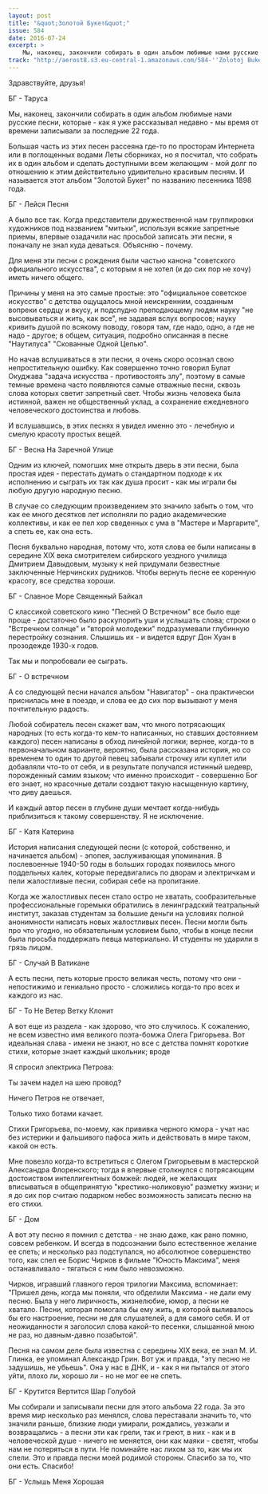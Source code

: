 ```yaml
---
layout: post
title: "&quot;Золотой Букет&quot;"
issue: 584
date: 2016-07-24
excerpt: >
    Мы, наконец, закончили собирать в один альбом любимые нами русские песни, которые - как я уже рассказывал недавно - мы время от времени записывали за последние 22 года.
track: "http://aerost8.s3.eu-central-1.amazonaws.com/584-''Zolotoj Buket''.mp3"
---
```


Здравствуйте, друзья!

БГ - Таруса

Мы, наконец, закончили собирать в один альбом любимые нами русские песни, которые - как я уже рассказывал недавно - мы время от времени записывали за последние 22 года.

Большая часть из этих песен рассеяна где-то по просторам Интернета или в поглощенных водами Леты сборниках, но я посчитал, что собрать их в один альбом и сделать доступными всем желающим - мой долг по отношению к этим действительно удивительно красивым песням. И называется этот альбом "Золотой Букет" по названию песенника 1898 года.

БГ - Лейся Песня

А было все так. Когда представители дружественной нам группировки художников под названием "митьки", используя всякие запретные приемы, впервые озадачили нас просьбой записать эти песни, я поначалу не знал куда деваться. Объясняю - почему.

Для меня эти песни с рождения были частью канона "советского официального искусства", с которым я не хотел (и до сих пор не хочу) иметь ничего общего.

Причины у меня на это самые простые: это "официальное советское искусство" с детства ощущалось мной неискренним, созданным вопреки сердцу и вкусу, и подспудно преподающему людям науку "не высовываться и жить, как все", не задавая вслух вопросов; науку кривить душой по всякому поводу, говоря там, где надо, одно, а где не надо - другое; в общем, ситуация, подробно описанная в песне "Наутилуса" "Скованные Одной Цепью".

Но начав вслушиваться в эти песни, я очень скоро осознал свою непростительную ошибку. Как совершенно точно говорил Булат Окуджава "задача искусства - противостоять злу", поэтому в самые темные времена часто появляются самые отважные песни, сквозь слова которых светит запретный свет. Чтобы жизнь человека была истинной, важен не общественный уклад, а сохранение ежедневного человеческого достоинства и любовь.

И вслушавшись, в этих песнях я увидел именно это - лечебную и смелую красоту простых вещей.

БГ - Весна На Заречной Улице

Одним из ключей, помогших мне открыть дверь в эти песни, была простая идея - перестать думать о стандартном подходе к их исполнению и сыграть их так как душа просит - как мы играли бы любую другую народную песню.

В случае со следующим произведением это значило забыть о том, что как ее много десятков лет исполняли по радио академические коллективы, и как ее пел хор сведенных с ума в "Мастере и Маргарите", а спеть ее, как она есть.

Песня буквально народная, потому что, хотя слова ее были написаны в середине XIX века смотрителем сибирского уездного училища Дмитрием Давыдовым, музыку к ней придумали безвестные заключенные Нерчинских рудников. Чтобы вернуть песне ее коренную красоту, все средства хороши.

БГ - Славное Море Священный Байкал

С классикой советского кино "Песней О Встречном" все было еще проще - достаточно было раскупорить уши и услышать слова; строки о "Встречном солнце" и "второй молодежи" подразумевали глубинную перестройку сознания. Слышишь их - и видется вдруг Дон Хуан в прозодежде 1930-х годов.

Так мы и попробовали ее сыграть.

БГ - О встречном

А со следующей песни начался альбом "Навигатор" - она практически приснилась мне в поезде, и слова ее до сих пор вызывают у меня почтительную радость.

Любой собиратель песен скажет вам, что много потрясающих народных (то есть когда-то кем-то написанных, но ставших достоянием каждого) песен написаны в обход линейной логики; вернее, когда-то в первоначальном варианте, вероятно, была рассказана история, но со временем то один то другой певец забывали строчку или куплет или добавляли что-то от себя, и в результате получался истинный шедевр, порожденный самим языком; что именно происходит - совершенно Бог его знает, но красочные детали создают такую насыщенную картину, что диву даешься.

И каждый автор песен в глубине души мечтает когда-нибудь приблизиться к такому совершенству. Я не исключение.

БГ - Катя Катерина

История написания следующей песни (с которой, собственно, и начинается альбом) - эпопея, заслуживающая упоминания. В послевоенные 1940-50 годы в больших городах появилось много поддельных калек, которые передвигались по дворам и электричкам и пели жалостливые песни, собирая себе на пропитание.

Когда же жалостливых песен стало остро не хватать, сообразительные профессиональные горемыки обратились в ленинградский театральный институт, заказав студентам за большие деньги на условиях полной анонимности написать новых жалостливых песен. Песни могли быть про что угодно, но обязательным условием было, чтобы в конце песни была просьба поддержать певца материально. И студенты не ударили в грязь лицом.

БГ - Случай В Ватикане

А есть песни, петь которые просто великая честь, потому что они - непостижимо и гениально просто - сложились когда-то про всех и каждого из нас.

БГ - То Не Ветер Ветку Клонит

А вот еще из раздела - как здорово, что это случилось. К сожалению, не всем известно имя великого поэта-бомжа Олега Григорьева. Вот идеальная слава - имени не знают, но все с детства помнят короткие стихи, которые знает каждый школьник; вроде

Я спросил электрика Петрова:

Ты зачем надел на шею провод?

Ничего Петров не отвечает,

Только тихо ботами качает.

Стихи Григорьева, по-моему, как прививка черного юмора - учат нас без истерики и фальшивого пафоса жить и действовать в мире таком, какой он есть.

Мне повезло когда-то встретиться с Олегом Григорьевым в мастерской Александра Флоренского; тогда я впервые столкнулся с потрясающим достоиством интеллигентных бомжей: людей, не желающих вписываться в общепринятую "крестико-ноликовую" разметку жизни; и я до сих пор считаю подарком небес возможность записать песню на его стихи.

БГ - Дом

А вот эту песню я помнил с детства - не знаю даже, как рано помню, совсем ребенком. И всегда в подсознании было естественное желание ее спеть; и несколько раз подступался, но абсолютное совершенство того, как спел ее Борис Чирков в фильме "Юность Максима", меня останавливало - тягаться с ним было невозможно.

Чирков, игравший главного героя трилогии Максима, вспоминает: "Пришел день, когда мы поняли, что обделили Максима - не дали ему песню. Была у него лиричность, жизнелюбие, юмор, а песни не хватало. Песни, которая помогала бы ему жить, в которой выливалось бы его настроение, песни не для слушателей, а для самого себя. И от неожиданности я заголосил слова какой-то песенки, слышанной мною не раз, но давным-давно позабытой".

Песня на самом деле была известна с середины XIX века, ее знал М. И. Глинка, ее упоминал Александр Грин. Вот уж и правда, "эту песню не задушишь, не убьешь". Она у нас в ДНК, и - как я ни пытался от этого уйти, плохо ли, хорошо ли - но не мог ее не спеть.

БГ - Крутится Вертится Шар Голубой

Мы собирали и записывали песни для этого альбома 22 года. За это время мир несколько раз менялся, слова переставали значить то, что значили раньше, близкие люди умирали, рождались, уезжали и возвращались - а песни эти как грели, так и греют, в них - как и в человеческой душе - ничего не меняется, они как маяки - светят, чтобы нам не потеряться в пути. Не поминайте нас лихом за то, как мы их спели. Это и правда песни моей родимой стороны. Спасибо за то, что они есть. Спасибо!

БГ - Услышь Меня Хорошая
